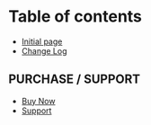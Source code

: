# Table of contents

* [Initial page](README.md)
* [Change Log](change-log.md)

## PURCHASE / SUPPORT

* [Buy Now](https://1.envato.market/wcrbph)
* [Support](https://support.varunsridharan.in)

